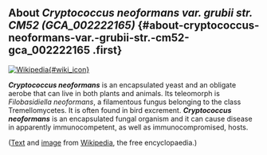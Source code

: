 About *Cryptococcus neoformans var. grubii str. CM52 (GCA\_002222165)* {#about-cryptococcus-neoformans-var.-grubii-str.-cm52-gca_002222165 .first}
----------------------------------------------------------------------

[![Wikipedia](/img/wikipedia_logo_v2_en.png){#wiki_icon}](http://en.wikipedia.org/wiki/Cryptococcus_neoformans)

***Cryptococcus neoformans*** is an encapsulated yeast and an obligate
aerobe that can live in both plants and animals. Its teleomorph is
*Filobasidiella neoformans*, a filamentous fungus belonging to the class
Tremellomycetes. It is often found in bird excrement. ***Cryptococcus
neoformans*** is an encapsulated fungal organism and it can cause
disease in apparently immunocompetent, as well as immunocompromised,
hosts.

([Text](http://en.wikipedia.org/wiki/Cryptococcus_neoformans) and
[image](https://commons.wikimedia.org/wiki/File:Cryptococcus_neoformans_using_a_light_India_ink_staining_preparation_PHIL_3771_lores.jpg)
from [Wikipedia](http://en.wikipedia.org/), the free encyclopaedia.)
